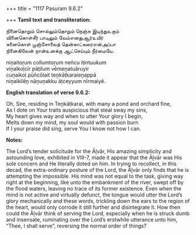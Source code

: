 +++
title = "1117 Pasuram 9.6.2"

+++
**Tamil text and transliteration:**

நினைதொறும் சொல்லும்தொறும் நெஞ்சு இடிந்துஉகும்  
வினைகொள்சீர் பாடிலும் வேம்எனதுஆர்உயிர்  
சுனைகொள் பூஞ்சோலைத் தென்காட்கரைஎன்அப்பா  
நினைகிலேன் நான்உனக்கு ஆட்செய்யும் நீர்மையே.

niṉaitoṟum collumtoṟum neñcu iṭintuukum  
viṉaikoḷcīr pāṭilum vēmeṉatuāruyir  
cuṉaikoḷ pūñcōlait teṉkāṭkaraieṉappā  
niṉaikilēṉ nāṉuṉakku āṭceyyum nīrmaiyē.

**English translation of verse 9.6.2:**

Oh, Sire, residing in Teṉkāṭkarai, with many a pond and orchard fine,  
As I dote on Your traits auspicious that steal sway my sins,  
My heart gives way and when to utter Your glory I begin,  
Melts down my mind, my soul would with passion burn  
If I your praise did sing, serve You I know not how I can.

**Notes:**

The Lord’s tender solicitude for the Āḻvār, His amazing simplicity and astounding love, exhibited in VIII-7, made it appear that the Āḻvār was His sole concern and He literally doted on him. In trying to recollect, in this decad, the extra-ordinary posture of the Lord, the Āḻvār only finds that he is attempting the impossible. His mind was not equal to the task, giving way right at the beginning, like unto the embankment of the river, swept off by the flood waters, leaving no trace of its former existence. Even when the mind is not active and virtually defunct, the tongue would utter the Lord’s glory mechanically and these words, trickling down the ears to the region of the heart, would only corrode it still further and disintegrate it. How then could the Āḻvār think of serving the Lord, especially when he is struck dumb and insensate, ruminating over the Lord’s erstwhile utterance unto him, “Thee, I shall serve”, reversing the normal order of things?


